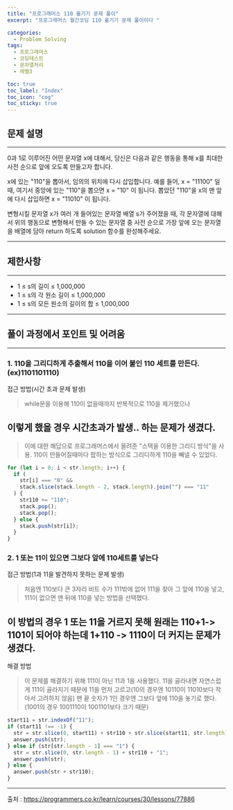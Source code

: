 ```yaml
---
title: "프로그래머스 110 옮기기 문제 풀이"
excerpt: "프로그래머스 월간코딩 110 옮기기 문제 풀이이다 "

categories:
  - Problem Solving
tags:
  - 프로그래머스
  - 코딩테스트
  - 문자열처리
  - 레벨3

toc: true
toc_label: "Index"
toc_icon: "cog"
toc_sticky: true
---
```


## 문제 설명

---

0과 1로 이루어진 어떤 문자열 x에 대해서, 당신은 다음과 같은 행동을 통해 x를 최대한 사전 순으로 앞에 오도록 만들고자 합니다.

x에 있는 "110"을 뽑아서, 임의의 위치에 다시 삽입합니다.
예를 들어, x = "11100" 일 때, 여기서 중앙에 있는 "110"을 뽑으면 x = "10" 이 됩니다. 뽑았던 "110"을 x의 맨 앞에 다시 삽입하면 x = "11010" 이 됩니다.

변형시킬 문자열 x가 여러 개 들어있는 문자열 배열 s가 주어졌을 때, 각 문자열에 대해서 위의 행동으로 변형해서 만들 수 있는 문자열 중 사전 순으로 가장 앞에 오는 문자열을 배열에 담아 return 하도록 solution 함수를 완성해주세요.

---

## 제한사항

---

- 1 ≤ s의 길이 ≤ 1,000,000
- 1 ≤ s의 각 원소 길이 ≤ 1,000,000
- 1 ≤ s의 모든 원소의 길이의 합 ≤ 1,000,000

---

## 풀이 과정에서 포인트 및 어려움

---

### 1. 110을 그리디하게 추출해서 110을 이어 붙인 110 세트를 만든다.(ex)1101101110)

접근 방법(시간 초과 문제 발생)

> while문을 이용해 110이 없을때까지 반복적으로 110을 제거했으나

## 이렇게 했을 경우 시간초과가 발생.. 하는 문제가 생겼다.

> 이에 대한 해답으로 프로그래머스에서 올려준 "스택을 이용한 그리디 방식"을 사용.
> 110이 만들어질때마다 팝하는 방식으로 그리디하게 110을 빼낼 수 있었다.

```javascript
for (let i = 0; i < str.length; i++) {
  if (
    str[i] === "0" &&
    stack.slice(stack.length - 2, stack.length).join("") === "11"
  ) {
    str110 += "110";
    stack.pop();
    stack.pop();
  } else {
    stack.push(str[i]);
  }
}
```

### 2. 1 또는 11이 있으면 그보다 앞에 110세트를 넣는다

접근 방법(1과 11을 발견하지 못하는 문제 발생)

> 처음엔 110보다 큰 3자리 비트 수가 111밖에 없어 111을 찾아 그 앞에 110을 넣고, 111이 없으면 맨 뒤에 110을 넣는 방법을 선택했다.

## 이 방법의 경우 1 또는 11을 거르지 못해 원래는 110+1-> 1101이 되어야 하는데 1+110 -> 1110이 더 커지는 문제가 생겼다.

해결 방법

> 이 문제를 해결하기 위해 111이 아닌 11과 1을 사용했다. 11을 골라내면 자연스럽게 111이 골라지기 때문에 11을 먼저 고르고(10의 경우엔 10110이 11010보다 작아서 고려하지 않음)
> 맨 끝 숫자가 1인 경우엔 그보다 앞에 110을 놓기로 했다.(1001의 경우 1001110이 1001101보다 크기 때문)

```javascript
start11 = str.indexOf("11");
if (start11 !== -1) {
  str = str.slice(0, start11) + str110 + str.slice(start11, str.length);
  answer.push(str);
} else if (str[str.length - 1] === "1") {
  str = str.slice(0, str.length - 1) + str110 + "1";
  answer.push(str);
} else {
  answer.push(str + str110);
}
```

---

출처 : https://programmers.co.kr/learn/courses/30/lessons/77886
